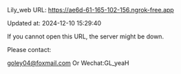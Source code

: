 Lily_web URL: https://ae6d-61-165-102-156.ngrok-free.app

Updated at: 2024-12-10 15:29:40

If you cannot open this URL, the server might be down.

Please contact: 

goley04@foxmail.com Or Wechat:GL_yeaH
